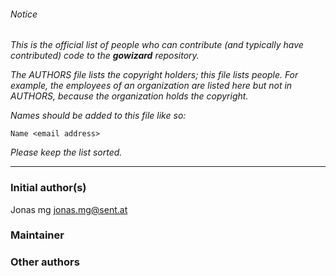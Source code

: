 ###### Notice

*This is the official list of people who can contribute (and typically have
contributed) code to the **gowizard** repository.*

*The AUTHORS file lists the copyright holders; this file lists people. For
example, the employees of an organization are listed here but not in AUTHORS,
because the organization holds the copyright.*

*Names should be added to this file like so:*

	Name <email address>

*Please keep the list sorted.*

* * *

### Initial author(s)

Jonas mg <jonas.mg@sent.at>

### Maintainer



### Other authors


